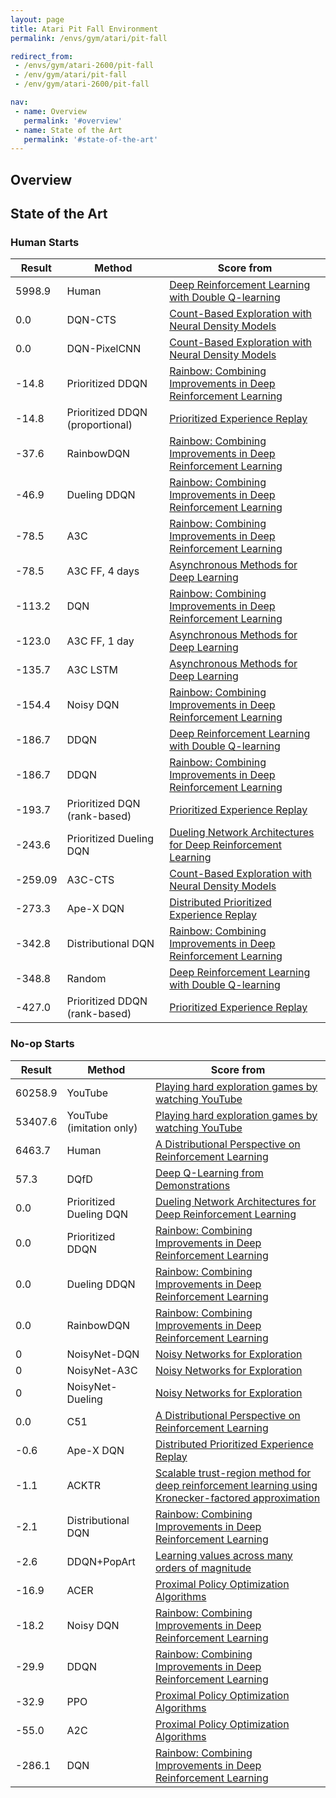 ```yaml
---
layout: page
title: Atari Pit Fall Environment
permalink: /envs/gym/atari/pit-fall

redirect_from:
 - /envs/gym/atari-2600/pit-fall
 - /env/gym/atari/pit-fall
 - /env/gym/atari-2600/pit-fall

nav:
 - name: Overview
   permalink: '#overview'
 - name: State of the Art
   permalink: '#state-of-the-art'
---
```



## Overview

## State of the Art

### Human Starts

| Result | Method | Score from |
|--------|--------|------------|
| 5998.9 | Human | [Deep Reinforcement Learning with Double Q-learning](https://arxiv.org/abs/1509.06461) |
| 0.0 | DQN-CTS | [Count-Based Exploration with Neural Density Models](https://arxiv.org/abs/1703.01310) |
| 0.0 | DQN-PixelCNN | [Count-Based Exploration with Neural Density Models](https://arxiv.org/abs/1703.01310) |
| -14.8 | Prioritized DDQN | [Rainbow: Combining Improvements in Deep Reinforcement Learning](https://arxiv.org/abs/1710.02298) |
| -14.8 | Prioritized DDQN (proportional) | [Prioritized Experience Replay](https://arxiv.org/abs/1511.05952) |
| -37.6 | RainbowDQN | [Rainbow: Combining Improvements in Deep Reinforcement Learning](https://arxiv.org/abs/1710.02298) |
| -46.9 | Dueling DDQN | [Rainbow: Combining Improvements in Deep Reinforcement Learning](https://arxiv.org/abs/1710.02298) |
| -78.5 | A3C | [Rainbow: Combining Improvements in Deep Reinforcement Learning](https://arxiv.org/abs/1710.02298) |
| -78.5 | A3C FF, 4 days | [Asynchronous Methods for Deep Learning](https://arxiv.org/abs/1602.01783) |
| -113.2 | DQN | [Rainbow: Combining Improvements in Deep Reinforcement Learning](https://arxiv.org/abs/1710.02298) |
| -123.0 | A3C FF, 1 day | [Asynchronous Methods for Deep Learning](https://arxiv.org/abs/1602.01783) |
| -135.7 | A3C LSTM | [Asynchronous Methods for Deep Learning](https://arxiv.org/abs/1602.01783) |
| -154.4 | Noisy DQN | [Rainbow: Combining Improvements in Deep Reinforcement Learning](https://arxiv.org/abs/1710.02298) |
| -186.7 | DDQN | [Deep Reinforcement Learning with Double Q-learning](https://arxiv.org/abs/1509.06461) |
| -186.7 | DDQN | [Rainbow: Combining Improvements in Deep Reinforcement Learning](https://arxiv.org/abs/1710.02298) |
| -193.7 | Prioritized DQN (rank-based) | [Prioritized Experience Replay](https://arxiv.org/abs/1511.05952) |
| -243.6 | Prioritized Dueling DQN | [Dueling Network Architectures for Deep Reinforcement Learning](https://arxiv.org/abs/1511.06581) |
| -259.09 | A3C-CTS | [Count-Based Exploration with Neural Density Models](https://arxiv.org/abs/1703.01310) |
| -273.3 | Ape-X DQN | [Distributed Prioritized Experience Replay](https://arxiv.org/abs/1803.00933) |
| -342.8 | Distributional DQN | [Rainbow: Combining Improvements in Deep Reinforcement Learning](https://arxiv.org/abs/1710.02298) |
| -348.8 | Random | [Deep Reinforcement Learning with Double Q-learning](https://arxiv.org/abs/1509.06461) |
| -427.0 | Prioritized DDQN (rank-based) | [Prioritized Experience Replay](https://arxiv.org/abs/1511.05952) |

### No-op Starts

| Result | Method | Score from |
|--------|--------|------------|
| 60258.9 | YouTube | [Playing hard exploration games by watching YouTube](https://arxiv.org/abs/1805.11592) |
| 53407.6 | YouTube (imitation only) | [Playing hard exploration games by watching YouTube](https://arxiv.org/abs/1805.11592) |
| 6463.7 | Human | [A Distributional Perspective on Reinforcement Learning](https://arxiv.org/abs/1707.06887) |
| 57.3 | DQfD | [Deep Q-Learning from Demonstrations](https://arxiv.org/abs/1704.03732) |
| 0.0 | Prioritized Dueling DQN | [Dueling Network Architectures for Deep Reinforcement Learning](https://arxiv.org/abs/1511.06581) |
| 0.0 | Prioritized DDQN | [Rainbow: Combining Improvements in Deep Reinforcement Learning](https://arxiv.org/abs/1710.02298) |
| 0.0 | Dueling DDQN | [Rainbow: Combining Improvements in Deep Reinforcement Learning](https://arxiv.org/abs/1710.02298) |
| 0.0 | RainbowDQN | [Rainbow: Combining Improvements in Deep Reinforcement Learning](https://arxiv.org/abs/1710.02298) |
| 0 | NoisyNet-DQN | [Noisy Networks for Exploration](https://arxiv.org/abs/1706.10295) |
| 0 | NoisyNet-A3C | [Noisy Networks for Exploration](https://arxiv.org/abs/1706.10295) |
| 0 | NoisyNet-Dueling | [Noisy Networks for Exploration](https://arxiv.org/abs/1706.10295) |
| 0.0 | C51 | [A Distributional Perspective on Reinforcement Learning](https://arxiv.org/abs/1707.06887) |
| -0.6 | Ape-X DQN | [Distributed Prioritized Experience Replay](https://arxiv.org/abs/1803.00933) |
| -1.1 | ACKTR | [Scalable trust-region method for deep reinforcement learning using Kronecker-factored approximation](https://arxiv.org/abs/1708.05144) |
| -2.1 | Distributional DQN | [Rainbow: Combining Improvements in Deep Reinforcement Learning](https://arxiv.org/abs/1710.02298) |
| -2.6 | DDQN+PopArt | [Learning values across many orders of magnitude](https://arxiv.org/abs/1602.07714) |
| -16.9 | ACER | [Proximal Policy Optimization Algorithms](https://arxiv.org/abs/1707.06347) |
| -18.2 | Noisy DQN | [Rainbow: Combining Improvements in Deep Reinforcement Learning](https://arxiv.org/abs/1710.02298) |
| -29.9 | DDQN | [Rainbow: Combining Improvements in Deep Reinforcement Learning](https://arxiv.org/abs/1710.02298) |
| -32.9 | PPO | [Proximal Policy Optimization Algorithms](https://arxiv.org/abs/1707.06347) |
| -55.0 | A2C | [Proximal Policy Optimization Algorithms](https://arxiv.org/abs/1707.06347) |
| -286.1 | DQN | [Rainbow: Combining Improvements in Deep Reinforcement Learning](https://arxiv.org/abs/1710.02298) |

